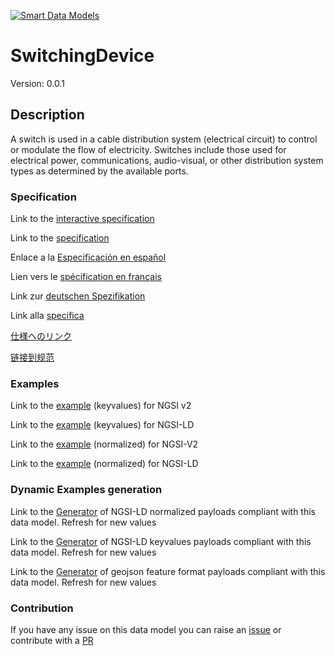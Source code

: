 [![Smart Data Models](https://smartdatamodels.org/wp-content/uploads/2022/01/SmartDataModels_logo.png "Logo")](https://smartdatamodels.org)
# SwitchingDevice
Version: 0.0.1

## Description 

A switch is used in a cable distribution system (electrical circuit) to control or modulate the flow of electricity.  Switches include those used for electrical power, communications, audio-visual, or other distribution system types as determined by the available ports.
### Specification

Link to the [interactive specification](https://swagger.lab.fiware.org/?url=https://smart-data-models.github.io/dataModel.S4BLDG/SwitchingDevice/swagger.yaml)

Link to the [specification](https://github.com/smart-data-models/dataModel.S4BLDG/blob/master/SwitchingDevice/doc/spec.md)

Enlace a la [Especificación en español](https://github.com/smart-data-models/dataModel.S4BLDG/blob/master/SwitchingDevice/doc/spec_ES.md)

Lien vers le [spécification en français](https://github.com/smart-data-models/dataModel.S4BLDG/blob/master/SwitchingDevice/doc/spec_FR.md)

Link zur [deutschen Spezifikation](https://github.com/smart-data-models/dataModel.S4BLDG/blob/master/SwitchingDevice/doc/spec_DE.md)

Link alla [specifica](https://github.com/smart-data-models/dataModel.S4BLDG/blob/master/SwitchingDevice/doc/spec_IT.md)

[仕様へのリンク](https://github.com/smart-data-models/dataModel.S4BLDG/blob/master/SwitchingDevice/doc/spec_JA.md)

[链接到规范](https://github.com/smart-data-models/dataModel.S4BLDG/blob/master/SwitchingDevice/doc/spec_ZH.md)
### Examples

Link to the [example](https://smart-data-models.github.io/dataModel.S4BLDG/SwitchingDevice/examples/example.json) (keyvalues) for NGSI v2

Link to the [example](https://smart-data-models.github.io/dataModel.S4BLDG/SwitchingDevice/examples/example.jsonld) (keyvalues) for NGSI-LD

Link to the [example](https://smart-data-models.github.io/dataModel.S4BLDG/SwitchingDevice/examples/example-normalized.json) (normalized) for NGSI-V2

Link to the [example](https://smart-data-models.github.io/dataModel.S4BLDG/SwitchingDevice/examples/example-normalized.jsonld) (normalized) for NGSI-LD
### Dynamic Examples generation

Link to the [Generator](https://smartdatamodels.org/extra/ngsi-ld_generator.php?schemaUrl=https://raw.githubusercontent.com/smart-data-models/dataModel.S4BLDG/master/SwitchingDevice/schema.json&email=info@smartdatamodels.org) of NGSI-LD normalized payloads compliant with this data model. Refresh for new values

Link to the [Generator](https://smartdatamodels.org/extra/ngsi-ld_generator_keyvalues.php?schemaUrl=https://raw.githubusercontent.com/smart-data-models/dataModel.S4BLDG/master/SwitchingDevice/schema.json&email=info@smartdatamodels.org) of NGSI-LD keyvalues payloads compliant with this data model. Refresh for new values

Link to the [Generator](https://smartdatamodels.org/extra/geojson_features_generator.php?schemaUrl=https://raw.githubusercontent.com/smart-data-models/dataModel.S4BLDG/master/SwitchingDevice/schema.json&email=info@smartdatamodels.org) of geojson feature format payloads compliant with this data model. Refresh for new values
### Contribution

 If you have any issue on this data model you can raise an [issue](https://github.com/smart-data-models/dataModel.S4BLDG/issues)  or contribute with a [PR](https://github.com/smart-data-models/dataModel.S4BLDG/pulls)